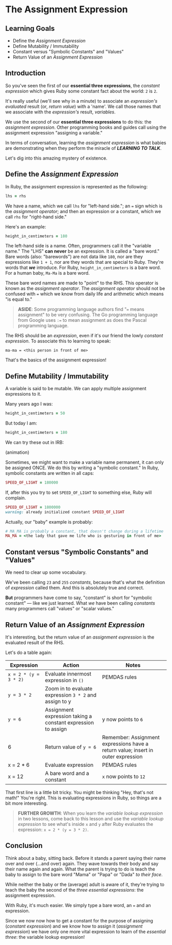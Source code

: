 # The Assignment Expression

## Learning Goals

* Define the _Assignment Expression_
* Define Mutability / Immutability
* Constant versus "Symbolic Constants" and "Values"
* Return Value of an _Assignment Expression_

## Introduction

So you've seen the first of our **essential three expressions**, the _constant
expression_ which gives Ruby some constant fact about the world: `2` is `2`.

It's really useful (we'll see why in a minute) to associate an _expression's_
_evaluated_ result (or, _return value_)  with a 'name'. We call those names
that we associate with the _expression's_ result, _variables_.

We use the second of our **essential three expressions** to do this: the
_assignment expression_.  Other programming books and guides call using the
assignment expression "assigning a variable."

In terms of conversation, learning the _assignment expression_ is what babies
are demonstrating when they perform the miracle of ***LEARNING TO TALK***.

Let's dig into this amazing mystery of existence.

## Define the _Assignment Expression_

In Ruby, the assignment expression is represented as the following:

```ruby
lhs = rhs
```

We have a name, which we call `lhs` for "left-hand side."; an `=` sign which is
the _assignment operator_; and then an expression or a constant, which we call
`rhs` for "right-hand side."

Here's an example:

```ruby
height_in_centimeters = 180
```

The left-hand side is a name. Often, programmers call it the "variable name."
The "LHS" **can never** be an expression. It is called a "bare word." Bare
words (also: "barewords") are not data like `180`, nor are they expressions
like `1 + 1`, nor are they words that are special to Ruby. They're words that
***we*** introduce. For Ruby, `height_in_centimeters` is a bare word. For a
human baby, `Ma-Ma` is a bare word.

These bare word names are made to "point" to the RHS. This operator is known as
the _assignment operator_. The _assignment operator_ should not be confused
with `=` which we know from daily life and arithmetic which means "is equal
to."

> **ASIDE**: Some programming language authors find "`=` means assignment" to
> be very confusing.  The Go programming language from Google uses `:=` to mean
> assignment as does the Pascal programming language.

The RHS should be an _expression_, even if it's our friend the lowly _constant
expression_. To associate this to learning to speak:

```text
ma-ma = <this person in front of me>
```

That's the basics of the assignment expression!

## Define Mutability / Immutability

A variable is said to be mutable. We can apply multiple assignment expressions
to it.

Many years ago I was:

```ruby
height_in_centimeters = 50
```

But today I am:

```ruby
height_in_centimeters = 180
```

We can try these out in IRB:

(animation)

Sometimes, we might want to make a variable name permanent, it can only be
assigned ONCE. We do this by writing a "symbolic constant." In Ruby, symbolic
constants are written in all caps:

```ruby
SPEED_OF_LIGHT = 180000
```

If, after this you try to set `SPEED_OF_LIGHT` to something else, Ruby will
complain.

```ruby
SPEED_OF_LIGHT = 1800000
warning: already initialized constant SPEED_OF_LIGHT
```

Actually, our "baby" example is probably:

```ruby
# MA_MA is probably a constant, that doesn't change during a lifetime
MA_MA = <the lady that gave me life who is gesturing in front of me>
```

## Constant versus "Symbolic Constants" and "Values"

We need to clear up some vocabulary.

We've been calling `23` and `255` _constants_, because that's what the
definition of _expression_ called them. And this is absolutely true and
correct.

**But** programmers have come to say, "constant" is short for "symbolic
constant" &mdash; like we just learned. What _we_ have been calling _constants_
many programmers call "values" or "scalar values."

## Return Value of an _Assignment Expression_

It's interesting, but the return value of an _assignment expression_ is the
evaluated result of the RHS.

Let's do a table again:

|Expression|Action|Notes|
|---------|------|-----|
|`x = 2 * (y = 3 * 2)`| Evaluate innermost expression in `()`| PEMDAS rules|
|`y = 3 * 2`|Zoom in to evaluate expression `3 * 2` and assign to y||
|`y = 6`| Assignment expression taking a constant expression to assign| y now points to `6`|
|6|Return value of `y = 6`|Remember: Assignment expressions have a return value; insert in outer expression|
|x = 2 * 6 |Evaluate expression|PEMDAS rules|
|x = 12| A bare word and a constant| `x` now points to `12` |

That first line is a little bit tricky. You might be thinking "Hey, that's not
math!" You're right. This is evaluating expressions in Ruby, so things are a
bit more interesting.

> **FURTHER GROWTH**: When you learn the _variable lookup expression_ in two
> lessons, come back to this lesson and use the _variable lookup expression_ to
> see what's inside `x` and `y` after Ruby evaluates the expression:
`x = 2 * (y = 3 * 2)`.

## Conclusion

Think about a baby, sitting back. Before it stands a parent saying their name
over and over (...and over) again. They wave towards their body and say their
name again and again. What the parent is trying to do is teach the baby to
assign to the bare word "Mama" or "Papa" or "Dada" _to their face_.

While neither the baby or the (average) adult is aware of it, they're trying to
teach the baby the second of the _three essential expressions_: the assignment
expression.

With Ruby, it's much easier. We simply type a bare word, an `=` and an
expression.

Since we now now how to get a constant for the purpose of assigning (_constant
expression_) and we know how to assign it (_assignment expression_) we have
only one more vital expression to learn of the _essential three_: the variable
lookup expression!


